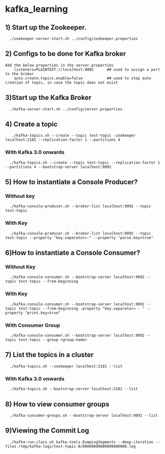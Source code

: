 # kafka_learning

## 1) Start up the Zookeeper.  
      ./zookeeper-server-start.sh ../config/zookeeper.properties
## 2) Configs to be done for Kafka broker
    Add the below properties in the server.properties
        listeners=PLAINTEXT://localhost:9092      ## used to assign a port to the broker
        auto.create.topics.enable=false           ## used to stop auto creation of topic, in case the topic does not exist
## 3)Start up the Kafka Broker
      ./kafka-server-start.sh ../config/server.properties

## 4) Create a topic
       ./kafka-topics.sh --create --topic test-topic -zookeeper localhost:2181 --replication-factor 1 --partitions 4
       
### With Kafka 3.0 onwards
      ./kafka-topics.sh --create --topic test-topic --replication-factor 1 --partitions 4 --bootstrap-server localhost:9092

## 5) How to instantiate a Console Producer?
### Without key
      ./kafka-console-producer.sh --broker-list localhost:9092 --topic test-topic
### With Key
      ./kafka-console-producer.sh --broker-list localhost:9092 --topic test-topic --property "key.separator=-" --property "parse.key=true"

## 6)How to instantiate a Console Consumer?
### Without Key
      ./kafka-console-consumer.sh --bootstrap-server localhost:9092 --topic test-topic --from-beginning
### With Key
      ./kafka-console-consumer.sh --bootstrap-server localhost:9092 --topic test-topic --from-beginning -property "key.separator= - " --property "print.key=true"
### With Consumer Group
      ./kafka-console-consumer.sh --bootstrap-server localhost:9092 --topic test-topic --group <group-name>
## 7) List the topics in a cluster
      ./kafka-topics.sh --zookeeper localhost:2181 --list
### With Kafka 3.0 onwards
      ./kafka-topics.sh --bootstrap-server localhost:2181 --list
      
## 8) How to view consumer groups
      ./kafka-consumer-groups.sh --bootstrap-server localhost:9092 --list
      
## 9)Viewing the Commit Log
      ./kafka-run-class.sh kafka.tools.DumpLogSegments --deep-iteration --files /tmp/kafka-logs/test-topic-0/00000000000000000000.log

